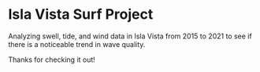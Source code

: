 # Isla Vista Surf Project

Analyzing swell, tide, and wind data in Isla Vista from 2015 to 2021 to see if there is a noticeable trend in wave quality. <br/>

Thanks for checking it out!
